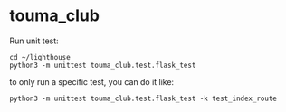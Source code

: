 # touma_club

Run unit test:
```
cd ~/lighthouse
python3 -m unittest touma_club.test.flask_test
```

to only run a specific test, you can do it like:
```
python3 -m unittest touma_club.test.flask_test -k test_index_route
```
